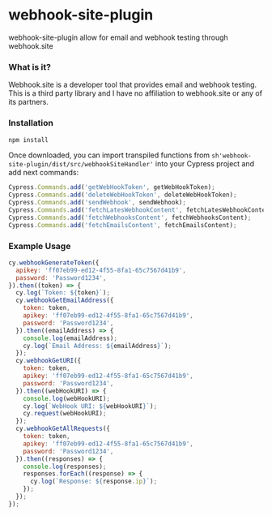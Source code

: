 # webhook-site-plugin

webhook-site-plugin allow for email and webhook testing through webhook.site

### What is it?

Webhook.site is a developer tool that provides email and webhook testing. This is a third party library and I have no affiliation to webhook.site or any of its partners.

### Installation

```sh
npm install 
```

Once downloaded, you can import transpiled functions from ```sh'webhook-site-plugin/dist/src/webhookSiteHandler'``` into your Cypress project and add next commands:

```js
Cypress.Commands.add('getWebHookToken', getWebHookToken);
Cypress.Commands.add('deleteWebHookToken', deleteWebHookToken);
Cypress.Commands.add('sendWebhook', sendWebhook);
Cypress.Commands.add('fetchLatesWebhookContent', fetchLatesWebhookContent);
Cypress.Commands.add('fetchWebhooksContent', fetchWebhooksContent);
Cypress.Commands.add('fetchEmailsContent', fetchEmailsContent);
```

### Example Usage

```js
cy.webhookGenerateToken({
  apikey: 'ff07eb99-ed12-4f55-8fa1-65c7567d41b9',
  password: 'Password1234',
}).then((token) => {
  cy.log(`Token: ${token}`);
  cy.webhookGetEmailAddress({
    token: token,
    apikey: 'ff07eb99-ed12-4f55-8fa1-65c7567d41b9',
    password: 'Password1234',
  }).then((emailAddress) => {
    console.log(emailAddress);
    cy.log(`Email Address: ${emailAddress}`);
  });
  cy.webhookGetURI({
    token: token,
    apikey: 'ff07eb99-ed12-4f55-8fa1-65c7567d41b9',
    password: 'Password1234',
  }).then((webHookURI) => {
    console.log(webHookURI);
    cy.log(`WebHook URI: ${webHookURI}`);
    cy.request(webHookURI);
  });
  cy.webhookGetAllRequests({
    token: token,
    apikey: 'ff07eb99-ed12-4f55-8fa1-65c7567d41b9',
    password: 'Password1234',
  }).then((responses) => {
    console.log(responses);
    responses.forEach((response) => {
      cy.log(`Response: ${response.ip}`);
    });
  });
});
```
